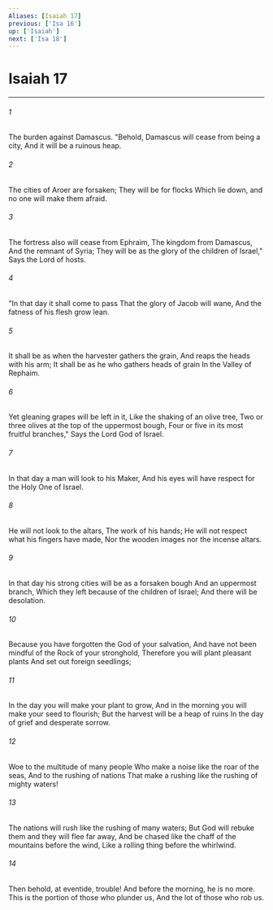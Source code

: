 ```yaml
---
Aliases: [Isaiah 17]
previous: ['Isa 16']
up: ['Isaiah']
next: ['Isa 18']
---
```

# Isaiah 17

***


###### 1 
The burden against Damascus. "Behold, Damascus will cease from being a city, And it will be a ruinous heap. 

###### 2 
The cities of Aroer are forsaken; They will be for flocks Which lie down, and no one will make them afraid. 

###### 3 
The fortress also will cease from Ephraim, The kingdom from Damascus, And the remnant of Syria; They will be as the glory of the children of Israel," Says the Lord of hosts. 

###### 4 
"In that day it shall come to pass That the glory of Jacob will wane, And the fatness of his flesh grow lean. 

###### 5 
It shall be as when the harvester gathers the grain, And reaps the heads with his arm; It shall be as he who gathers heads of grain In the Valley of Rephaim. 

###### 6 
Yet gleaning grapes will be left in it, Like the shaking of an olive tree, Two or three olives at the top of the uppermost bough, Four or five in its most fruitful branches," Says the Lord God of Israel. 

###### 7 
In that day a man will look to his Maker, And his eyes will have respect for the Holy One of Israel. 

###### 8 
He will not look to the altars, The work of his hands; He will not respect what his fingers have made, Nor the wooden images nor the incense altars. 

###### 9 
In that day his strong cities will be as a forsaken bough And an uppermost branch, Which they left because of the children of Israel; And there will be desolation. 

###### 10 
Because you have forgotten the God of your salvation, And have not been mindful of the Rock of your stronghold, Therefore you will plant pleasant plants And set out foreign seedlings; 

###### 11 
In the day you will make your plant to grow, And in the morning you will make your seed to flourish; But the harvest will be a heap of ruins In the day of grief and desperate sorrow. 

###### 12 
Woe to the multitude of many people Who make a noise like the roar of the seas, And to the rushing of nations That make a rushing like the rushing of mighty waters! 

###### 13 
The nations will rush like the rushing of many waters; But God will rebuke them and they will flee far away, And be chased like the chaff of the mountains before the wind, Like a rolling thing before the whirlwind. 

###### 14 
Then behold, at eventide, trouble! And before the morning, he is no more. This is the portion of those who plunder us, And the lot of those who rob us.
